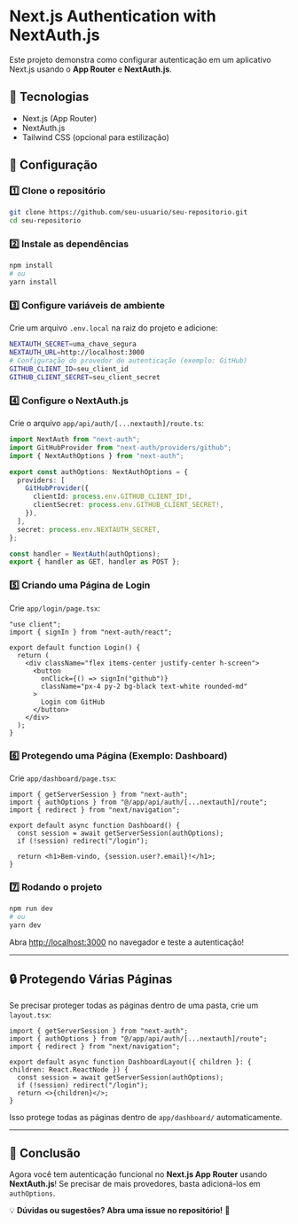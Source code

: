 # Next.js Authentication with NextAuth.js

Este projeto demonstra como configurar autenticação em um aplicativo Next.js usando o **App Router** e **NextAuth.js**.

## 🚀 Tecnologias
- Next.js (App Router)
- NextAuth.js
- Tailwind CSS (opcional para estilização)

## 📌 Configuração

### 1️⃣ Clone o repositório
```sh
git clone https://github.com/seu-usuario/seu-repositorio.git
cd seu-repositorio
```

### 2️⃣ Instale as dependências
```sh
npm install
# ou
yarn install
```

### 3️⃣ Configure variáveis de ambiente
Crie um arquivo `.env.local` na raiz do projeto e adicione:
```sh
NEXTAUTH_SECRET=uma_chave_segura
NEXTAUTH_URL=http://localhost:3000
# Configuração do provedor de autenticação (exemplo: GitHub)
GITHUB_CLIENT_ID=seu_client_id
GITHUB_CLIENT_SECRET=seu_client_secret
```

### 4️⃣ Configure o NextAuth.js
Crie o arquivo `app/api/auth/[...nextauth]/route.ts`:
```ts
import NextAuth from "next-auth";
import GitHubProvider from "next-auth/providers/github";
import { NextAuthOptions } from "next-auth";

export const authOptions: NextAuthOptions = {
  providers: [
    GitHubProvider({
      clientId: process.env.GITHUB_CLIENT_ID!,
      clientSecret: process.env.GITHUB_CLIENT_SECRET!,
    }),
  ],
  secret: process.env.NEXTAUTH_SECRET,
};

const handler = NextAuth(authOptions);
export { handler as GET, handler as POST };
```

### 5️⃣ Criando uma Página de Login
Crie `app/login/page.tsx`:
```tsx
"use client";
import { signIn } from "next-auth/react";

export default function Login() {
  return (
    <div className="flex items-center justify-center h-screen">
      <button
        onClick={() => signIn("github")}
        className="px-4 py-2 bg-black text-white rounded-md"
      >
        Login com GitHub
      </button>
    </div>
  );
}
```

### 6️⃣ Protegendo uma Página (Exemplo: Dashboard)
Crie `app/dashboard/page.tsx`:
```tsx
import { getServerSession } from "next-auth";
import { authOptions } from "@/app/api/auth/[...nextauth]/route";
import { redirect } from "next/navigation";

export default async function Dashboard() {
  const session = await getServerSession(authOptions);
  if (!session) redirect("/login");

  return <h1>Bem-vindo, {session.user?.email}!</h1>;
}
```

### 7️⃣ Rodando o projeto
```sh
npm run dev
# ou
yarn dev
```
Abra [http://localhost:3000](http://localhost:3000) no navegador e teste a autenticação!

---

## 🔒 Protegendo Várias Páginas
Se precisar proteger todas as páginas dentro de uma pasta, crie um `layout.tsx`:
```tsx
import { getServerSession } from "next-auth";
import { authOptions } from "@/app/api/auth/[...nextauth]/route";
import { redirect } from "next/navigation";

export default async function DashboardLayout({ children }: { children: React.ReactNode }) {
  const session = await getServerSession(authOptions);
  if (!session) redirect("/login");
  return <>{children}</>;
}
```
Isso protege todas as páginas dentro de `app/dashboard/` automaticamente.

---

## 🎯 Conclusão
Agora você tem autenticação funcional no **Next.js App Router** usando **NextAuth.js**! Se precisar de mais provedores, basta adicioná-los em `authOptions`.

💡 **Dúvidas ou sugestões? Abra uma issue no repositório!** 🚀


